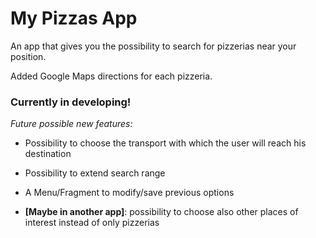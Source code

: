 My Pizzas App
====================

An app that gives you the possibility to search for pizzerias near your position.  
  
Added Google Maps directions for each pizzeria.

### Currently in developing!
  _Future possible new features:_  
* Possibility to choose the transport with which the user will reach his destination
* Possibility to extend search range
* A Menu/Fragment to modify/save previous options  


* **[Maybe in another app]**: possibility to choose also other places of interest instead of only pizzerias
